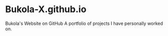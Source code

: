 # Bukola-X.github.io
Bukola's Website on GitHub
A portfolio of projects I have personally worked on. 
